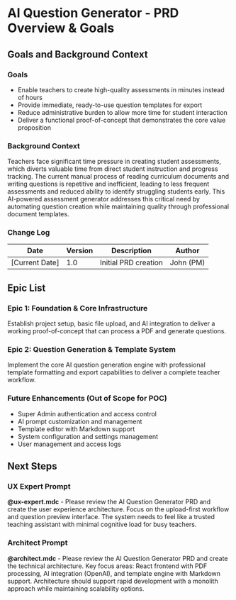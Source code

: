 # AI Question Generator - PRD Overview & Goals

## Goals and Background Context

### Goals
- Enable teachers to create high-quality assessments in minutes instead of hours
- Provide immediate, ready-to-use question templates for export
- Reduce administrative burden to allow more time for student interaction
- Deliver a functional proof-of-concept that demonstrates the core value proposition

### Background Context
Teachers face significant time pressure in creating student assessments, which diverts valuable time from direct student instruction and progress tracking. The current manual process of reading curriculum documents and writing questions is repetitive and inefficient, leading to less frequent assessments and reduced ability to identify struggling students early. This AI-powered assessment generator addresses this critical need by automating question creation while maintaining quality through professional document templates.

### Change Log
| Date | Version | Description | Author |
|------|---------|-------------|---------|
| [Current Date] | 1.0 | Initial PRD creation | John (PM) |

## Epic List

### Epic 1: Foundation & Core Infrastructure
Establish project setup, basic file upload, and AI integration to deliver a working proof-of-concept that can process a PDF and generate questions.

### Epic 2: Question Generation & Template System
Implement the core AI question generation engine with professional template formatting and export capabilities to deliver a complete teacher workflow.

### Future Enhancements (Out of Scope for POC)
- Super Admin authentication and access control
- AI prompt customization and management
- Template editor with Markdown support
- System configuration and settings management
- User management and access logs

## Next Steps

### UX Expert Prompt
**@ux-expert.mdc** - Please review the AI Question Generator PRD and create the user experience architecture. Focus on the upload-first workflow and question preview interface. The system needs to feel like a trusted teaching assistant with minimal cognitive load for busy teachers.

### Architect Prompt
**@architect.mdc** - Please review the AI Question Generator PRD and create the technical architecture. Key focus areas: React frontend with PDF processing, AI integration (OpenAI), and template engine with Markdown support. Architecture should support rapid development with a monolith approach while maintaining scalability options.
